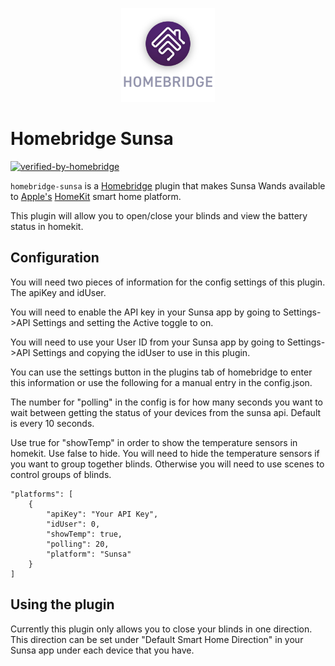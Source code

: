 
<p align="center">

<img src="https://raw.githubusercontent.com/homebridge/branding/latest/logos/homebridge-wordmark-logo-vertical.png" width="150">

</p>


# Homebridge Sunsa

[![verified-by-homebridge](https://badgen.net/badge/homebridge/verified/purple)](https://github.com/homebridge/homebridge/wiki/Verified-Plugins)

`homebridge-sunsa` is a [Homebridge](https://homebridge.io) plugin that makes Sunsa Wands available to [Apple's](https://www.apple.com) [HomeKit](https://www.apple.com/ios/home) smart home platform.

This plugin will allow you to open/close your blinds and view the battery status in homekit.

## Configuration

You will need two pieces of information for the config settings of this plugin. The apiKey and idUser.

You will need to enable the API key in your Sunsa app by going to Settings->API Settings and setting the Active toggle to on.

You will need to use your User ID from your Sunsa app by going to Settings->API Settings and copying the idUser to use in this plugin.

You can use the settings button in the plugins tab of homebridge to enter this information or use the following for a manual entry in the config.json.

The number for "polling" in the config is for how many seconds you want to wait between getting the status of your devices from the sunsa api. Default is every 10 seconds.

Use true for "showTemp" in order to show the temperature sensors in homekit. Use false to hide. You will need to hide the temperature sensors if you want to group together blinds. Otherwise you will need to use scenes to control groups of blinds.

```
"platforms": [
    {
        "apiKey": "Your API Key",
        "idUser": 0,
        "showTemp": true,
        "polling": 20,
        "platform": "Sunsa"
    }
]
```

## Using the plugin

Currently this plugin only allows you to close your blinds in one direction. This direction can be set under "Default Smart Home Direction" in your Sunsa app under each device that you have.